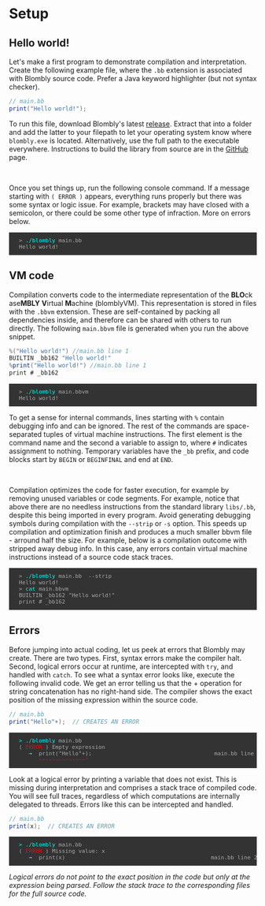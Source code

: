 # Setup


## Hello world!

Let's make a first program to demonstrate compilation and interpretation. Create the following example file, where the `.bb` extension is associated with Blombly source code. 
Prefer a Java keyword highlighter (but not syntax checker).


```java
// main.bb
print("Hello world!");
```

To run this file, download Blombly's latest [release](https://github.com/maniospas/Blombly/releases/latest). Extract that into a folder
and add the latter to your filepath to let your operating system know where `blombly.exe` is located. Alternatively,
use the full path to the executable everywhere. Instructions to build the library from source are in the
[GitHub](https://github.com/maniospas/Blombly) page.

<br>

Once you set things up, run the following console command. 
If a message starting with `( ERROR )` appears, everything runs properly but there was some syntax or logic issue.
For example, brackets may have closed with a semicolon, or there could be some other type of infraction. More on errors below.

<pre style="font-size: 80%;background-color: #333; color: #AAA; padding: 10px 20px;">
> <span style="color: cyan;">./blombly</span> main.bb
Hello world!
</pre>



## VM code

Compilation converts code to the intermediate representation of 
the **BLO**ck ase**MBLY** **V**irtual **M**achine (blomblyVM). 
This representation is stored in files with the `.bbvm` extension.
These are self-contained by packing all dependencies inside, 
and therefore can be shared with others to run directly. 
The following `main.bbvm` file is generated when you run the above snippet.

```java
%("Hello world!") //main.bb line 1
BUILTIN _bb162 "Hello world!"
%print("Hello world!") //main.bb line 1
print # _bb162
```

<pre style="font-size: 80%;background-color: #333; color: #AAA; padding: 10px 20px;">
> <span style="color: cyan;">./blombly</span> main.bbvm
Hello world!
</pre>

To get a sense for internal commands, lines starting with `%` contain
debugging info and can be ignored. The rest of the commands are space-separated 
tuples of virtual machine instructions. The first element is the command name and the
second a variable to assign to, where `#` indicates
assignment to nothing. Temporary variables have the `_bb` prefix,
and code blocks start by `BEGIN` or `BEGINFINAL` and end at `END`.

<br>

Compilation optimizes the code for faster execution,
for example by removing unused variables or code segments.
For example, notice that above there are no needless instructions
from the standard library `libs/.bb`, despite this being
imported in every program.
Avoid generating debugging symbols during compilation with the `--strip` or `-s` option.
This speeds up compilation and optimization finish and produces a much smaller bbvm file - arround 
half the size. For example, below is a compilation outcome
with stripped away debug info. In this case, any errors contain virtual machine instructions
instead of a source code stack traces.

<pre style="font-size: 80%;background-color: #333; color: #AAA; padding: 10px 20px;">
> <span style="color: cyan;">./blombly</span> main.bb  --strip
Hello world!
> <span style="color: cyan;">cat</span> main.bbvm
BUILTIN _bb162 "Hello world!"
print # _bb162
</pre>


## Errors

Before jumping into actual coding, let us peek at errors that Blombly may create. There are two types. 
First, syntax errors make the compiler halt.
Second, logical errors occur at runtime, are intercepted with `try`, and handled with `catch`.
To see what a syntax error looks like, execute the following invalid code.
We get an error telling us that the + operation for string concatenation has no right-hand side. 
The compiler shows the exact position of the missing expression within the source code.

```java
// main.bb
print("Hello"+);  // CREATES AN ERROR
```

<pre style="font-size: 80%;background-color: #333; color: #AAA; padding: 10px 20px; overflow-x: auto;">
<span style="color: cyan;">> ./blombly</span> main.bb
(<span style="color: red;"> ERROR </span>) Empty expression
   <span style="color: lightblue;">→</span>  print("Hello"+);                                     main.bb line 1
      <span style="color: red;">~~~~~~~~~~~~~~^</span>
</pre>


Look at a logical error by printing a variable that does not exist.
This is missing during interpretation and comprises a stack trace of compiled code. 
You will see full traces, regardless of which computations are internally delegated to threads.
Errors like this can be intercepted and handled.


```java
// main.bb
print(x);  // CREATES AN ERROR
```

<pre style="font-size: 80%;background-color: #333; color: #AAA; padding: 10px 20px; overflow-x: auto;">
<span style="color: cyan;">> ./blombly</span> main.bb
(<span style="color: red;"> ERROR </span>) Missing value: x
   <span style="color: lightblue;">→</span>  print(x)                                            main.bb line 2
</pre>


*Logical errors do not point to the exact position in the code but only at the
expression being parsed. Follow the stack trace to the corresponding files for 
the full source code.*
